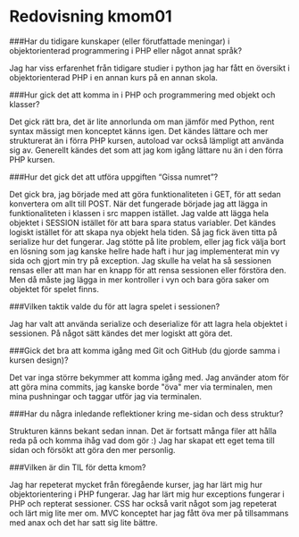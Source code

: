 ---
---
Redovisning kmom01
=========================

###Har du tidigare kunskaper (eller förutfattade meningar) i objektorienterad programmering i PHP eller något annat språk?


Jag har viss erfarenhet från tidigare studier i python jag har fått en översikt i objektorienterad PHP i en annan kurs på en annan skola.


###Hur gick det att komma in i PHP och programmering med objekt och klasser?


Det gick rätt bra, det är lite annorlunda om man jämför med Python, rent syntax mässigt men konceptet känns igen. Det kändes lättare och mer strukturerat än i förra PHP kursen, autoload var också lämpligt att använda sig av. Generellt kändes det som att jag kom igång lättare nu än i den förra PHP kursen.


###Hur det gick det att utföra uppgiften “Gissa numret”?


Det gick bra, jag började med att göra funktionaliteten i GET, för att sedan konvertera om allt till POST. När det fungerade började jag att lägga in funktionaliteten i klassen i src mappen istället.
Jag valde att lägga hela objektet i SESSION istället för att bara spara status variabler. Det kändes logiskt istället för att skapa nya objekt hela tiden. Så jag fick även titta på serialize hur det fungerar.
Jag stötte på lite problem, eller jag fick välja bort en lösning som jag kanske hellre hade haft i hur jag implementerat min vy sida och gjort min try på exception. Jag skulle ha velat ha så sessionen rensas eller att man har en knapp för att rensa sessionen eller förstöra den. Men då måste jag lägga in mer kontroller i vyn och bara göra saker om objektet för spelet finns.


###Vilken taktik valde du för att lagra spelet i sessionen?


Jag har valt att använda serialize och deserialize för att lagra hela objektet i sessionen. På något sätt kändes det mer logiskt att göra det.


###Gick det bra att komma igång med Git och GitHub (du gjorde samma i kursen design)?


Det var inga större bekymmer att komma igång med. Jag använder atom för att göra mina commits, jag kanske borde "öva" mer via terminalen, men mina pushningar och taggar utför jag via terminalen.


###Har du några inledande reflektioner kring me-sidan och dess struktur?


Strukturen känns bekant sedan innan. Det är fortsatt många filer att hålla reda på och komma ihåg vad dom gör :)
Jag har skapat ett eget tema till sidan och försökt att göra den mer personlig.


###Vilken är din TIL för detta kmom?


Jag har repeterat mycket från föregående kurser, jag har lärt mig hur objektorientering i PHP fungerar. Jag har lärt mig hur exceptions fungerar i PHP och repterat sessioner. CSS har också varit något som jag repeterat och lärt mig lite mer om. MVC konceptet har jag fått öva mer på tillsammans med anax och det har satt sig lite bättre.
